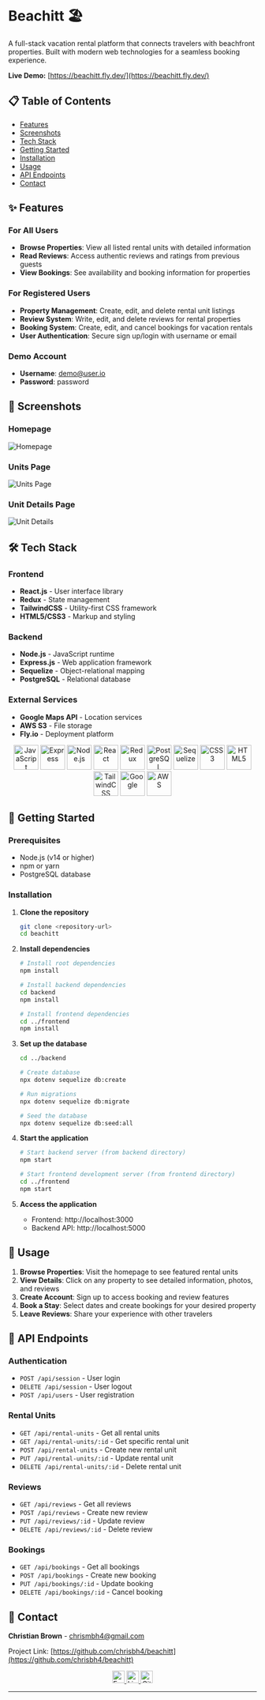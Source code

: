 # Beachitt 🏖️

A full-stack vacation rental platform that connects travelers with beachfront properties. Built with modern web technologies for a seamless booking experience.

**Live Demo:** [https://beachitt.fly.dev/](https://beachitt.fly.dev/)

## 📋 Table of Contents

- [Features](#-features)
- [Screenshots](#-screenshots)
- [Tech Stack](#-tech-stack)
- [Getting Started](#-getting-started)
- [Installation](#-installation)
- [Usage](#-usage)
- [API Endpoints](#-api-endpoints)
- [Contact](#-contact)

## ✨ Features

### For All Users
- **Browse Properties**: View all listed rental units with detailed information
- **Read Reviews**: Access authentic reviews and ratings from previous guests
- **View Bookings**: See availability and booking information for properties

### For Registered Users
- **Property Management**: Create, edit, and delete rental unit listings
- **Review System**: Write, edit, and delete reviews for rental properties
- **Booking System**: Create, edit, and cancel bookings for vacation rentals
- **User Authentication**: Secure sign up/login with username or email

### Demo Account
- **Username**: demo@user.io
- **Password**: password

## 📸 Screenshots

### Homepage
![Homepage](https://imgur.com/3iFEEyv.png)

### Units Page
![Units Page](https://imgur.com/fLP3TzP.png)

### Unit Details Page
![Unit Details](https://imgur.com/MtvAEKY.png)

## 🛠️ Tech Stack

### Frontend
- **React.js** - User interface library
- **Redux** - State management
- **TailwindCSS** - Utility-first CSS framework
- **HTML5/CSS3** - Markup and styling

### Backend
- **Node.js** - JavaScript runtime
- **Express.js** - Web application framework
- **Sequelize** - Object-relational mapping
- **PostgreSQL** - Relational database

### External Services
- **Google Maps API** - Location services
- **AWS S3** - File storage
- **Fly.io** - Deployment platform

<div align="center">
  <img src="https://cdn.jsdelivr.net/gh/devicons/devicon/icons/javascript/javascript-original.svg" width="50" height="50" alt="JavaScript" />
  <img src="https://cdn.jsdelivr.net/gh/devicons/devicon/icons/express/express-original.svg" width="50" height="50" alt="Express" />
  <img src="https://cdn.jsdelivr.net/gh/devicons/devicon/icons/nodejs/nodejs-original.svg" width="50" height="50" alt="Node.js" />
  <img src="https://cdn.jsdelivr.net/gh/devicons/devicon/icons/react/react-original.svg" width="50" height="50" alt="React" />
  <img src="https://cdn.jsdelivr.net/gh/devicons/devicon/icons/redux/redux-original.svg" width="50" height="50" alt="Redux" />
  <img src="https://cdn.jsdelivr.net/gh/devicons/devicon/icons/postgresql/postgresql-original.svg" width="50" height="50" alt="PostgreSQL" />
  <img src="https://cdn.jsdelivr.net/gh/devicons/devicon/icons/sequelize/sequelize-original.svg" width="50" height="50" alt="Sequelize" />
  <img src="https://cdn.jsdelivr.net/gh/devicons/devicon/icons/css3/css3-original.svg" width="50" height="50" alt="CSS3" />
  <img src="https://cdn.jsdelivr.net/gh/devicons/devicon/icons/html5/html5-original-wordmark.svg" width="50" height="50" alt="HTML5" />
  <img src="https://cdn.jsdelivr.net/gh/devicons/devicon/icons/tailwindcss/tailwindcss-original-wordmark.svg" width="50" height="50" alt="TailwindCSS" />
  <img src="https://cdn.jsdelivr.net/gh/devicons/devicon/icons/google/google-original.svg" width="50" height="50" alt="Google" />
  <img src="https://cdn.jsdelivr.net/gh/devicons/devicon/icons/amazonwebservices/amazonwebservices-original-wordmark.svg" width="50" height="50" alt="AWS" />
</div>

## 🚀 Getting Started

### Prerequisites
- Node.js (v14 or higher)
- npm or yarn
- PostgreSQL database

### Installation

1. **Clone the repository**
   ```bash
   git clone <repository-url>
   cd beachitt
   ```

2. **Install dependencies**
   ```bash
   # Install root dependencies
   npm install

   # Install backend dependencies
   cd backend
   npm install

   # Install frontend dependencies
   cd ../frontend
   npm install
   ```

3. **Set up the database**
   ```bash
   cd ../backend

   # Create database
   npx dotenv sequelize db:create

   # Run migrations
   npx dotenv sequelize db:migrate

   # Seed the database
   npx dotenv sequelize db:seed:all
   ```

4. **Start the application**
   ```bash
   # Start backend server (from backend directory)
   npm start

   # Start frontend development server (from frontend directory)
   cd ../frontend
   npm start
   ```

5. **Access the application**
   - Frontend: http://localhost:3000
   - Backend API: http://localhost:5000

## 📖 Usage

1. **Browse Properties**: Visit the homepage to see featured rental units
2. **View Details**: Click on any property to see detailed information, photos, and reviews
3. **Create Account**: Sign up to access booking and review features
4. **Book a Stay**: Select dates and create bookings for your desired property
5. **Leave Reviews**: Share your experience with other travelers

## 🔌 API Endpoints

### Authentication
- `POST /api/session` - User login
- `DELETE /api/session` - User logout
- `POST /api/users` - User registration

### Rental Units
- `GET /api/rental-units` - Get all rental units
- `GET /api/rental-units/:id` - Get specific rental unit
- `POST /api/rental-units` - Create new rental unit
- `PUT /api/rental-units/:id` - Update rental unit
- `DELETE /api/rental-units/:id` - Delete rental unit

### Reviews
- `GET /api/reviews` - Get all reviews
- `POST /api/reviews` - Create new review
- `PUT /api/reviews/:id` - Update review
- `DELETE /api/reviews/:id` - Delete review

### Bookings
- `GET /api/bookings` - Get all bookings
- `POST /api/bookings` - Create new booking
- `PUT /api/bookings/:id` - Update booking
- `DELETE /api/bookings/:id` - Cancel booking


## 📧 Contact

**Christian Brown** - [chrismbh4@gmail.com](mailto:chrismbh4@gmail.com)

Project Link: [https://github.com/chrisbh4/beachitt](https://github.com/chrisbh4/beachitt)

<div align="center">
  <a href="mailto:chrismbh4@gmail.com">
    <img src="https://i.imgur.com/jLLwTjh.png" width="25" height="25" alt="Email" />
  </a>
  <a href="https://www.linkedin.com/in/christian-brown-8770311ba/">
    <img src="https://logodix.com/logo/91031.png" width="25" height="25" alt="LinkedIn" />
  </a>
  <a href="https://github.com/chrisbh4">
    <img src="https://icones.pro/wp-content/uploads/2021/06/icone-github-grise.png" width="25" height="25" alt="GitHub" />
  </a>
</div>

---
